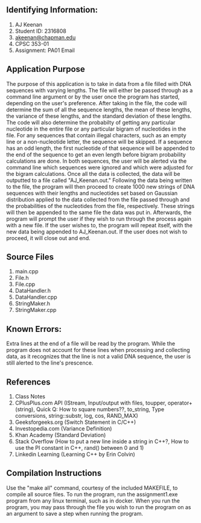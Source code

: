 ## Identifying Information: 
1. AJ Keenan
1. Student ID: 2316808
1. akeenan@chapman.edu
1. CPSC 353-01
1. Assignment: PA01 Email 

## Application Purpose
The purpose of this application is to take in data from a file filled with DNA sequences with varying lengths. The file will either be passed through as a command line argument or by the user once the program has started, depending on the user's preference. After taking in the file, the code will determine the sum of all the sequence lengths, the mean of these lengths, the variance of these lengths, and the standard deviation of these lengths. The code will also determine the probabilty of getting any particular nucleotide in the entire file or any particular bigram of nucleotides in the file. For any sequences that contain illegal characters, such as an empty line or a non-nucleotide letter, the sequence will be skipped. If a sequence has an odd length, the first nucleotide of that sequence will be appended to the end of the sequence to get an even length before bigram probability calculations are done. In both sequences, the user will be alerted via the command line which sequences were ignored and which were adjusted for the bigram calculations. Once all the data is collected, the data will be outputted to a file called "AJ_Keenan.out." Following the data being written to the file, the program will then proceed to create 1000 new strings of DNA sequences with their lengths and nucleotides set based on Gaussian distribution applied to the data collected from the file passed through and the probabilities of the nucleotides from the file, respectively. These strings will then be appended to the same file the data was put in. Afterwards, the program will prompt the user if they wish to run through the process again with a new file. If the user wishes to, the program will repeat itself, with the new data being appended to AJ_Keenan.out. If the user does not wish to proceed, it will close out and end.

## Source Files 
1. main.cpp
1. File.h
1. File.cpp
1. DataHandler.h
1. DataHandler.cpp
1. StringMaker.h
1. StringMaker.cpp

## Known Errors: 
   Extra lines at the end of a file will be read by the program. While the program does not account for these lines when processing and collecting data, as it recognizes that the line is not a valid DNA sequence, the user is still alerted to the line's prescence.

## References
1. Class Notes
1. CPlusPlus.com API (IStream, Input/output with files, toupper, operator+ (string), Quick Q: How to square numbers??, to_string, Type conversions, string::substr, log, cos, RAND_MAX)
1. Geeksforgeeks.org (Switch Statement in C/C++)
1. Investopedia.com (Variance Definition)
1. Khan Academy (Standard Deviation)
1. Stack Overflow (How to put a new line inside a string in C++?, How to use the PI constant in C++, rand() between 0 and 1)
1. Linkedin Learning (Learning C++ by Erin Colvin)

## Compilation Instructions
Use the "make all" command, courtesy of the included MAKEFILE, to compile all source files. To run the program, run the assignment1.exe program from any linux terminal, such as in docker. When you run the program, you may pass through the file you wish to run the program on as an argument to save a step when running the program.


